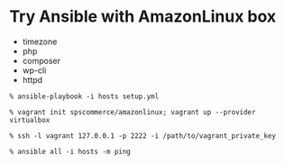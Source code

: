 # Try Ansible with AmazonLinux box

* timezone
* php
* composer
* wp-cli
* httpd

```
% ansible-playbook -i hosts setup.yml 
```

```
% vagrant init spscommerce/amazonlinux; vagrant up --provider virtualbox

% ssh -l vagrant 127.0.0.1 -p 2222 -i /path/to/vagrant_private_key

% ansible all -i hosts -m ping 
```
